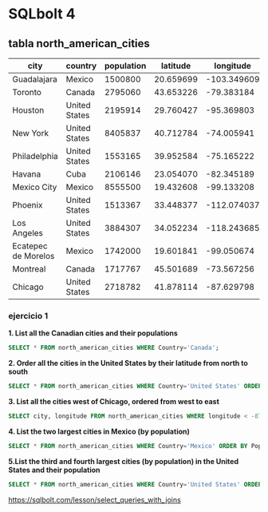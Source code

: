 # SQLbolt 4

## tabla north_american_cities

| city                | country       | population | latitude  | longitude   |
| ------------------- | ------------- | ---------- | --------- | ----------- |
| Guadalajara         | Mexico        | 1500800    | 20.659699 | -103.349609 |
| Toronto             | Canada        | 2795060    | 43.653226 | -79.383184  |
| Houston             | United States | 2195914    | 29.760427 | -95.369803  |
| New York            | United States | 8405837    | 40.712784 | -74.005941  |
| Philadelphia        | United States | 1553165    | 39.952584 | -75.165222  |
| Havana              | Cuba          | 2106146    | 23.054070 | -82.345189  |
| Mexico City         | Mexico        | 8555500    | 19.432608 | -99.133208  |
| Phoenix             | United States | 1513367    | 33.448377 | -112.074037 |
| Los Angeles         | United States | 3884307    | 34.052234 | -118.243685 |
| Ecatepec de Morelos | Mexico        | 1742000    | 19.601841 | -99.050674  |
| Montreal            | Canada        | 1717767    | 45.501689 | -73.567256  |
| Chicago             | United States | 2718782    | 41.878114 | -87.629798  |

### ejercicio 1

**1. List all the Canadian cities and their populations**

```sql
SELECT * FROM north_american_cities WHERE Country='Canada';
```

**2. Order all the cities in the United States by their latitude from north to south**

```sql
SELECT * FROM north_american_cities WHERE Country='United States' ORDER BY latitude DESC;
```

**3. List all the cities west of Chicago, ordered from west to east**

```sql
SELECT city, longitude FROM north_american_cities WHERE longitude < -87.629798 ORDER BY longitude ASC;
```

**4. List the two largest cities in Mexico (by population)**

```sql
SELECT * FROM north_american_cities WHERE Country='Mexico' ORDER BY Population DESC LIMIT 2
```

**5.List the third and fourth largest cities (by population) in the United States and their population**

```sql
SELECT * FROM north_american_cities WHERE Country='United States' ORDER BY Population DESC LIMIT 2 OFFSET 2
```

https://sqlbolt.com/lesson/select_queries_with_joins
